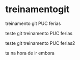 # treinamentogit
treinamento git PUC ferias

teste git treinamento PUC ferias

teste git treinamento PUC ferias2

ta na hora de ir embora
